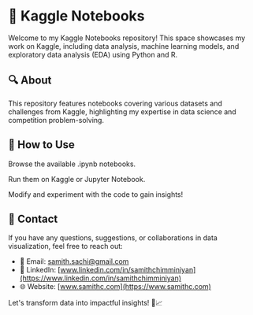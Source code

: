 # 📑 Kaggle Notebooks
Welcome to my Kaggle Notebooks repository! This space showcases my work on Kaggle, including data analysis, machine learning models, and exploratory data analysis (EDA) using Python and R.

## 🔍 About
This repository features notebooks covering various datasets and challenges from Kaggle, highlighting my expertise in data science and competition problem-solving.

## 🚀 How to Use
Browse the available .ipynb notebooks.

Run them on Kaggle or Jupyter Notebook.

Modify and experiment with the code to gain insights!

## 📩 Contact
If you have any questions, suggestions, or collaborations in data visualization, feel free to reach out:
- 📧 Email: [samith.sachi@gmail.com](mailto:samith.sachi@gmail.com)
- 🔗 LinkedIn: [www.linkedin.com/in/samithchimminiyan](https://www.linkedin.com/in/samithchimminiyan)
- 🌐 Website: [www.samithc.com](https://www.samithc.com)

Let's transform data into impactful insights! 🚀📈

